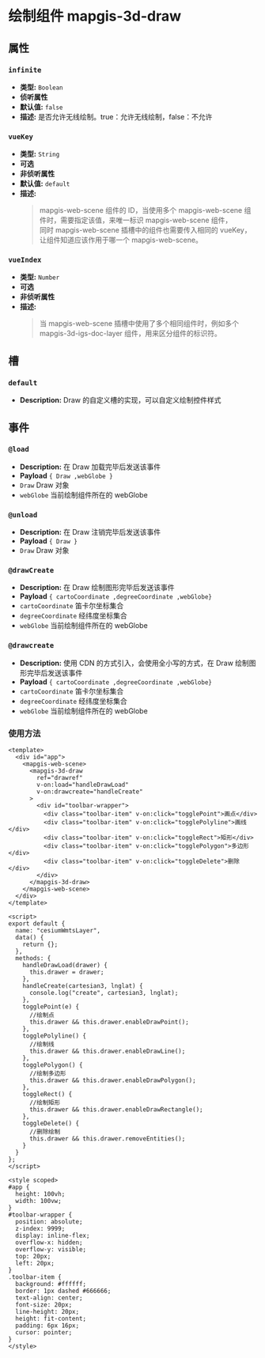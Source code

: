 # 绘制组件 mapgis-3d-draw

## 属性

### `infinite`

- **类型:** `Boolean`
- **侦听属性**
- **默认值:** `false`
- **描述:** 是否允许无线绘制。true：允许无线绘制，false：不允许

### `vueKey`

- **类型:** `String`
- **可选**
- **非侦听属性**
- **默认值:** `default`
- **描述:**
  > mapgis-web-scene 组件的 ID，当使用多个 mapgis-web-scene 组件时，需要指定该值，来唯一标识 mapgis-web-scene 组件， <br/>
  > 同时 mapgis-web-scene 插槽中的组件也需要传入相同的 vueKey，让组件知道应该作用于哪一个 mapgis-web-scene。

### `vueIndex`

- **类型:** `Number`
- **可选**
- **非侦听属性**
- **描述:**
  > 当 mapgis-web-scene 插槽中使用了多个相同组件时，例如多个 mapgis-3d-igs-doc-layer 组件，用来区分组件的标识符。

## 槽

### `default`

- **Description:** Draw 的自定义槽的实现，可以自定义绘制控件样式

## 事件

### `@load`

- **Description:** 在 Draw 加载完毕后发送该事件
- **Payload** `{ Draw ,webGlobe }`
- `Draw` Draw 对象
- `webGlobe` 当前绘制组件所在的 webGlobe

### `@unload`

- **Description:** 在 Draw 注销完毕后发送该事件
- **Payload** `{ Draw }`
- `Draw` Draw 对象

### `@drawCreate`

- **Description:** 在 Draw 绘制图形完毕后发送该事件
- **Payload** `{ cartoCoordinate ,degreeCoordinate ,webGlobe}`
- `cartoCoordinate` 笛卡尔坐标集合
- `degreeCoordinate` 经纬度坐标集合
- `webGlobe` 当前绘制组件所在的 webGlobe

### `@drawcreate`

- **Description:** 使用 CDN 的方式引入，会使用全小写的方式，在 Draw 绘制图形完毕后发送该事件
- **Payload** `{ cartoCoordinate ,degreeCoordinate ,webGlobe}`
- `cartoCoordinate` 笛卡尔坐标集合
- `degreeCoordinate` 经纬度坐标集合
- `webGlobe` 当前绘制组件所在的 webGlobe

### 使用方法

```vue
<template>
  <div id="app">
    <mapgis-web-scene>
      <mapgis-3d-draw
        ref="drawref"
        v-on:load="handleDrawLoad"
        v-on:drawcreate="handleCreate"
      >
        <div id="toolbar-wrapper">
          <div class="toolbar-item" v-on:click="togglePoint">画点</div>
          <div class="toolbar-item" v-on:click="togglePolyline">画线</div>
          <div class="toolbar-item" v-on:click="toggleRect">矩形</div>
          <div class="toolbar-item" v-on:click="togglePolygon">多边形</div>
          <div class="toolbar-item" v-on:click="toggleDelete">删除</div>
        </div>
      </mapgis-3d-draw>
    </mapgis-web-scene>
  </div>
</template>

<script>
export default {
  name: "cesiumWmtsLayer",
  data() {
    return {};
  },
  methods: {
    handleDrawLoad(drawer) {
      this.drawer = drawer;
    },
    handleCreate(cartesian3, lnglat) {
      console.log("create", cartesian3, lnglat);
    },
    togglePoint(e) {
      //绘制点
      this.drawer && this.drawer.enableDrawPoint();
    },
    togglePolyline() {
      //绘制线
      this.drawer && this.drawer.enableDrawLine();
    },
    togglePolygon() {
      //绘制多边形
      this.drawer && this.drawer.enableDrawPolygon();
    },
    toggleRect() {
      //绘制矩形
      this.drawer && this.drawer.enableDrawRectangle();
    },
    toggleDelete() {
      //删除绘制
      this.drawer && this.drawer.removeEntities();
    }
  }
};
</script>

<style scoped>
#app {
  height: 100vh;
  width: 100vw;
}
#toolbar-wrapper {
  position: absolute;
  z-index: 9999;
  display: inline-flex;
  overflow-x: hidden;
  overflow-y: visible;
  top: 20px;
  left: 20px;
}
.toolbar-item {
  background: #ffffff;
  border: 1px dashed #666666;
  text-align: center;
  font-size: 20px;
  line-height: 20px;
  height: fit-content;
  padding: 6px 16px;
  cursor: pointer;
}
</style>
```
